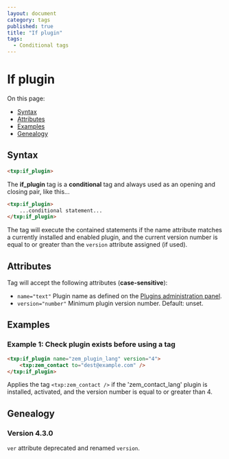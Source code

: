 ```yaml
---
layout: document
category: tags
published: true
title: "If plugin"
tags:
  - Conditional tags
---
```


# If plugin

On this page:

* [Syntax](#user-content-syntax)
* [Attributes](#user-content-attributes)
* [Examples](#user-content-examples)
* [Genealogy](#user-content-genealogy)

## Syntax

```html
<txp:if_plugin>
```

The **if_plugin** tag is a __conditional__ tag and always used as an opening and closing pair, like this...

```html
<txp:if_plugin>
    ...conditional statement...
</txp:if_plugin>
```

The tag will execute the contained statements if the name attribute matches a currently installed and enabled plugin, and the current version number is equal to or greater than the `version` attribute assigned (if used).

## Attributes

Tag will accept the following attributes (**case-sensitive**):

* `name="text"`
Plugin name as defined on the [Plugins administration panel](../administration/plugins-panel).
* `version="number"`
Minimum plugin version number.
Default: unset.

## Examples

### Example 1: Check plugin exists before using a tag

```html
<txp:if_plugin name="zem_plugin_lang" version="4">
    <txp:zem_contact to="dest@example.com" />
</txp:if_plugin>
```

Applies the tag `<txp:zem_contact />` if the 'zem_contact_lang' plugin is installed, activated, and the version number is equal to or greater than 4.

## Genealogy

### Version 4.3.0

`ver` attribute deprecated and renamed `version`.
